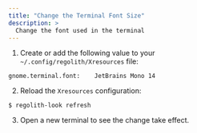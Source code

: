 ```yaml
---
title: "Change the Terminal Font Size"
description: >
  Change the font used in the terminal
---
```


1. Create or add the following value to your `~/.config/regolith/Xresources` file:

```console
gnome.terminal.font:	JetBrains Mono 14
```

2. Reload the `Xresources` configuration:

```console
$ regolith-look refresh
```

3. Open a new terminal to see the change take effect.
